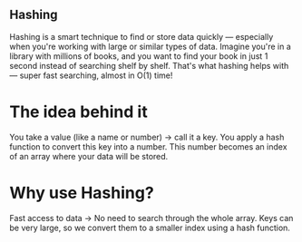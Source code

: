 ## Hashing

Hashing is a smart technique to find or store data quickly — especially when you're working with large or similar types of data.
Imagine you're in a library with millions of books, and you want to find your book in just 1 second instead of searching shelf by shelf.
That's what hashing helps with — super fast searching, almost in O(1) time!

# The idea behind it

You take a value (like a name or number) → call it a key.
You apply a hash function to convert this key into a number.
This number becomes an index of an array where your data will be stored.

# Why use Hashing?

Fast access to data → No need to search through the whole array.
Keys can be very large, so we convert them to a smaller index using a hash function.


